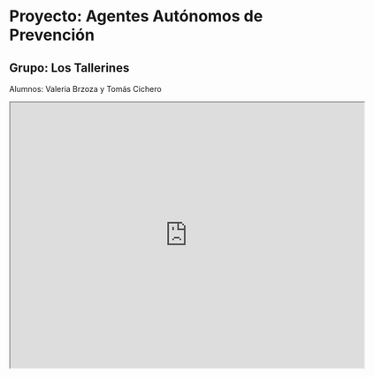 # Proyecto: Agentes Autónomos de Prevención


## Grupo: Los Tallerines
Alumnos: Valeria Brzoza y Tomás Cichero

<iframe src="https://drive.google.com/file/d/1em4uItgjLH6zsoa9ZzQYGkFK9S8mmRkV/preview" width="640" height="480" allow="autoplay"></iframe>
